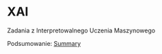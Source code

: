 # XAI
Zadania z Interpretowalnego Uczenia Maszynowego

Podsumowanie:
[Summary](BartlomiejKrzepkowskiPD10.pdf)
